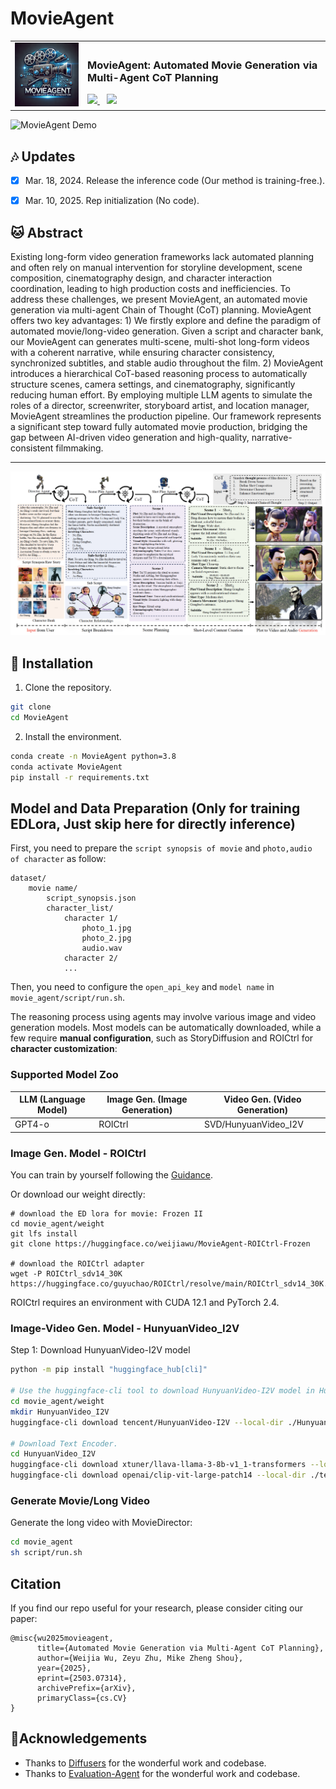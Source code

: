 # MovieAgent




<table align="center">
  <tr>
    <td><img src="./assets/logo.png" alt="MovieAgent Logo" width="180"></td>
    <td>
      <h3>MovieAgent: Automated Movie Generation via Multi-Agent CoT Planning</h3>
      <a href="https://weijiawu.github.io/MovieAgent/">
        <img src="https://img.shields.io/static/v1?label=Project%20Page&message=Github&color=blue&logo=github-pages">
      </a> &ensp;
      <a href="https://arxiv.org/abs/2503.07314">
        <img src="https://img.shields.io/static/v1?label=Paper&message=Arxiv&color=red&logo=arxiv">
      </a>
    </td>
  </tr>
</table>



![MovieAgent Demo](./assets/demo.gif)



## :notes: **Updates**

<!--- [ ] Mar. 13, 2024. Release the train code in **three month**.-->

- [x] Mar. 18, 2024. Release the inference code (Our method is training-free.).
- [x] Mar. 10, 2025. Rep initialization (No code).


## 🐱 Abstract
Existing long-form video generation frameworks lack automated planning and often rely on manual intervention for storyline development, scene composition, cinematography design, and character interaction coordination, leading to high production costs and inefficiencies. To address these challenges, we present MovieAgent, an automated movie generation via multi-agent Chain of Thought (CoT) planning. MovieAgent offers two key advantages: 1) We firstly explore and define the paradigm of automated movie/long-video generation. Given a script and character bank, our MovieAgent can generates multi-scene, multi-shot long-form videos with a coherent narrative, while ensuring character consistency, synchronized subtitles, and stable audio throughout the film. 2) MovieAgent introduces a hierarchical CoT-based reasoning process to automatically structure scenes, camera settings, and cinematography, significantly reducing human effort. By employing multiple LLM agents to simulate the roles of a director, screenwriter, storyboard artist, and location manager, MovieAgent streamlines the production pipeline. Our framework represents a significant step toward fully automated movie production, bridging the gap between AI-driven video generation and high-quality, narrative-consistent filmmaking.

---

<p align="center">
<img src="./assets/structure.png" width="800px"/>  
<br>
</p>



<a name="installation"></a>
## :hammer: Installation

1. Clone the repository.

```bash
git clone 
cd MovieAgent
```

2. Install the environment.
```bash
conda create -n MovieAgent python=3.8
conda activate MovieAgent
pip install -r requirements.txt
```



<a name="usage"></a>
## Model and Data Preparation (Only for training EDLora, Just skip here for directly inference)



First, you need to prepare the `script synopsis of movie` and  `photo,audio of character` as follow:


```
dataset/
    movie name/
        script_synopsis.json
        character_list/
            character 1/
                photo_1.jpg
                photo_2.jpg
                audio.wav
            character 2/
            ...
```


Then, you need to configure the `open_api_key` and `model name` in `movie_agent/script/run.sh`.

The reasoning process using agents may involve various image and video generation models. Most models can be automatically downloaded, while a few require **manual configuration**, such as StoryDiffusion and ROICtrl for **character customization**:

### Supported Model Zoo  

| LLM (Language Model) | Image Gen. (Image Generation) | Video Gen. (Video Generation) |
|----------------------|------------------------------|------------------------------|
| GPT4-o               | ROICtrl                   | SVD/HunyuanVideo_I2V             |



### Image Gen. Model - ROICtrl 
You can train by yourself following the [Guidance](https://github.com/showlab/MovieAgent/tree/main/movie_agent/models/ROICtrl).

Or download our weight directly:

```
# download the ED lora for movie: Frozen II
cd movie_agent/weight
git lfs install
git clone https://huggingface.co/weijiawu/MovieAgent-ROICtrl-Frozen

# download the ROICtrl adapter
wget -P ROICtrl_sdv14_30K https://huggingface.co/guyuchao/ROICtrl/resolve/main/ROICtrl_sdv14_30K.safetensors
```

ROICtrl requires an environment with CUDA 12.1 and PyTorch 2.4.

### Image-Video Gen. Model - HunyuanVideo_I2V 
Step 1: Download HunyuanVideo-I2V model
```bash
python -m pip install "huggingface_hub[cli]"

# Use the huggingface-cli tool to download HunyuanVideo-I2V model in HunyuanVideo-I2V/ckpts dir.
cd movie_agent/weight
mkdir HunyuanVideo_I2V 
huggingface-cli download tencent/HunyuanVideo-I2V --local-dir ./HunyuanVideo_I2V

# Download Text Encoder.
cd HunyuanVideo_I2V
huggingface-cli download xtuner/llava-llama-3-8b-v1_1-transformers --local-dir ./text_encoder_i2v
huggingface-cli download openai/clip-vit-large-patch14 --local-dir ./text_encoder_2
```


### Generate Movie/Long Video

Generate the long video with MovieDirector:
```bash
cd movie_agent
sh script/run.sh
```


## Citation

If you find our repo useful for your research, please consider citing our paper:

    @misc{wu2025movieagent,
          title={Automated Movie Generation via Multi-Agent CoT Planning}, 
          author={Weijia Wu, Zeyu Zhu, Mike Zheng Shou},
          year={2025},
          eprint={2503.07314},
          archivePrefix={arXiv},
          primaryClass={cs.CV}
    }

## 🤗Acknowledgements
- Thanks to [Diffusers](https://github.com/huggingface/diffusers) for the wonderful work and codebase.
- Thanks to [Evaluation-Agent](https://github.com/Vchitect/Evaluation-Agent) for the wonderful work and codebase.


